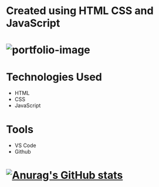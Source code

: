 # Created using HTML CSS and JavaScript

# ![portfolio-image](https://user-images.githubusercontent.com/106648232/207609555-7ffd891c-911e-4445-8465-1310ac515b26.png)


# Technologies Used
* HTML
* CSS
* JavaScript

# Tools
* VS Code
* Github


# [![Anurag's GitHub stats](https://github-readme-stats.vercel.app/api?username=AspiringWebGaurav)](https://github.com/anuraghazra/github-readme-stats)